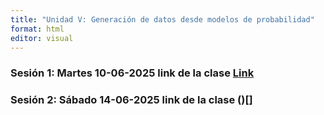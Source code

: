 ```yaml
---
title: "Unidad V: Generación de datos desde modelos de probabilidad"
format: html
editor: visual
---
```


### **Sesión 1: Martes 10-06-2025** link de la clase  [Link](https://udla.zoom.us/rec/share/AtPTLFN3NtKA57kbeSTcp3OmeSXmJHILn3omhGdETNyU4zav0l1Hr9Sk67mZprYW.DSrXUdiAFGU6ExG7?startTime=1749596572000&pwd=pF8tPefiCY6usMcN75vhwT1oaLa0rCVy)

### **Sesión 2: Sábado 14-06-2025** link de la clase ()[]
